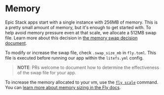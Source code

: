 # Memory

Epic Stack apps start with a single instance with 256MB of memory. This is a
pretty small amount of memory, but it's enough to get started with. To help
avoid memory pressure even at that scale, we allocate a 512MB swap file. Learn
more about this decision in
[the memory swap decision document](decisions/010-memory-swap.md).

To modify or increase the swap file, check `.swap_size_mb` in `fly.toml`. This
file is executed before running our app within the `litefs.yml` config.

> **NOTE**: PRs welcome to document how to determine the effectiveness of the
> swap file for your app.

To increase the memory allocated to your vm, use the
[`fly scale`](https://fly.io/docs/flyctl/scale-memory/) command. You can
[learn more about memory sizing in the Fly docs](https://fly.io/docs/machines/guides-examples/machine-sizing).
